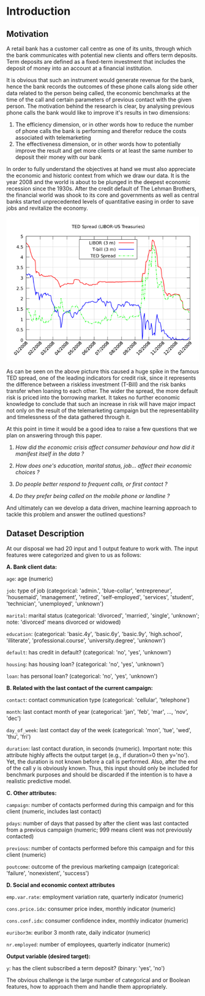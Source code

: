 # Introduction

## Motivation

A retail bank has a customer call centre as one of its units, through which the bank communicates with potential new clients and offers term deposits. Term deposits are defined as a fixed-term investment that includes the deposit of money into an account at a financial institution.

It is obvious that such an instrument would generate revenue for the bank, hence the bank records the outcomes of these phone calls along side other data related to the person being called, the economic benchmarks at the time of the call and certain parameters of previous contact with the given person.
The motivation behind the research is clear, by analysing previous phone calls the bank would like to improve it's results in two dimensions:

1. The efficiency dimension, or in other words how to reduce the number of phone calls the bank is performing and therefor reduce the costs associated with telemarketing
2. The effectiveness dimension, or in other words how to potentially improve the result and get more clients or at least the same number to deposit their money with our bank

In order to fully understand the objectives at hand we must also appreciate the economic and historic context from which we draw our data. It is the year 2008 and the world is about to be plunged in the deepest economic recession since the 1930s. After the credit default of The Lehman Brothers, the financial world was shook to its core and governments as well as central banks started unprecedented levels of quantitative easing in order to save jobs and revitalize the economy. 

![Spread](../figures/1_1_TED_spread.png)

As can be seen on the above picture this caused a huge spike in the famous TED spread, one of the leading indicators for credit risk, since it represents the difference between a riskless investment (T-Bill) and the risk banks transfer when loaning to each other. The wider the spread, the more default risk is priced into the borrowing market. It takes no further economic knowledge to conclude that such an increase in risk will have major impact not only on the result of the telemarketing campaign but the representability and timelessness of the data gathered through it.

At this point in time it would be a good idea to raise a few questions that we plan on answering through this paper.

1. *How did the economic crisis affect consumer behaviour and how did it manifest itself in the data ?*

2. *How does one's education, marital status, job... affect their economic choices ?*

3. *Do people better respond to frequent calls, or first contact ?*

4. *Do they prefer being called on the mobile phone or landline ?*

And ultimately can we develop a data driven, machine learning approach to tackle this problem and answer the outlined questions?

## Dataset Description

At our disposal we had 20 input and 1 output feature to work with. The input features were categorized and given to us as follows:


**A. Bank client data:**

`age`: age (numeric)

`job`: type of job (categorical: 'admin.', 'blue-collar', 'entrepreneur', 'housemaid', 'management',
'retired', 'self-employed', 'services', 'student', 'technician', 'unemployed', 'unknown')

`marital`: marital status (categorical: 'divorced', 'married', 'single', 'unknown'; note: 'divorced'
means divorced or widowed)

`education`: (categorical: 'basic.4y', 'basic.6y', 'basic.9y', 'high.school', 'illiterate',
'professional.course', 'university.degree', 'unknown')

`default`: has credit in default? (categorical: 'no', 'yes', 'unknown')

`housing`: has housing loan? (categorical: 'no', 'yes', 'unknown')

`loan`: has personal loan? (categorical: 'no', 'yes', 'unknown')

**B. Related with the last contact of the current campaign:**

`contact`: contact communication type (categorical: 'cellular', 'telephone')

`month`: last contact month of year (categorical: 'jan', 'feb', 'mar', ..., 'nov', 'dec')

`day_of_week`: last contact day of the week (categorical: 'mon', 'tue', 'wed', 'thu', 'fri')

`duration`: last contact duration, in seconds (numeric). Important note: this attribute highly
affects the output target (e.g., if duration=0 then y='no'). Yet, the duration is not known before a
call is performed. Also, after the end of the call y is obviously known. Thus, this input should only
be included for benchmark purposes and should be discarded if the intention is to have a
realistic predictive model.

**C. Other attributes:**


`campaign`: number of contacts performed during this campaign and for this client (numeric,
includes last contact)

`pdays`: number of days that passed by after the client was last contacted from a previous
campaign (numeric; 999 means client was not previously contacted)

`previous`: number of contacts performed before this campaign and for this client (numeric)

`poutcome`: outcome of the previous marketing campaign (categorical: 'failure', 'nonexistent',
'success')

**D. Social and economic context attributes**

`emp.var.rate`: employment variation rate, quarterly indicator (numeric)

`cons.price.idx`: consumer price index, monthly indicator (numeric)

`cons.conf.idx`: consumer confidence index, monthly indicator (numeric)

`euribor3m`: euribor 3 month rate, daily indicator (numeric)

`nr.employed`: number of employees, quarterly indicator (numeric)

**Output variable (desired target):**

`y`: has the client subscribed a term deposit? (binary: 'yes', 'no')

The obvious challenge is the large number of categorical and or Boolean features, how to approach them and handle them appropriately.
